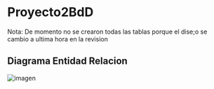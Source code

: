 # Proyecto2BdD

Nota: De momento no se crearon todas las tablas porque el dise;o se cambio a ultima hora en la revision


## Diagrama Entidad Relacion
![imagen](https://user-images.githubusercontent.com/64183934/158737487-e005771e-5edb-4017-a51f-4bc2a8767d83.png)

